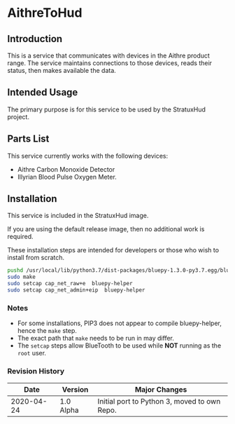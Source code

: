 # AithreToHud

## Introduction

This is a service that communicates with devices in the Aithre product range. The service maintains connections to those devices, reads their status, then makes available the data.

## Intended Usage

The primary purpose is for this service to be used by the StratuxHud project.

## Parts List

This service currently works with the following devices:

- Aithre Carbon Monoxide Detector
- Illyrian Blood Pulse Oxygen Meter.

## Installation

This service is included in the StratuxHud image.

If you are using the default release image, then no additional work is required.

These installation steps are intended for developers or those who wish to install from scratch.

```bash
pushd /usr/local/lib/python3.7/dist-packages/bluepy-1.3.0-py3.7.egg/bluepy
sudo make
sudo setcap cap_net_raw+e  bluepy-helper
sudo setcap cap_net_admin+eip  bluepy-helper
```

### Notes

- For some installations, PIP3 does not appear to compile bluepy-helper, hence the `make` step.
- The exact path that `make` needs to be run in may differ.
- The `setcap` steps allow BlueTooth to be used while **NOT** running as the `root` user.

### Revision History

Date       | Version   | Major Changes
---------- | --------- | --------------------------------------------
2020-04-24 | 1.0 Alpha | Initial port to Python 3, moved to own Repo.
